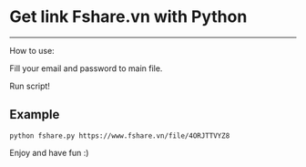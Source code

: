 # Get link Fshare.vn with Python
-----------------

How to use:  

Fill your email and password to main file.  
  
Run script!  

## Example
```
python fshare.py https://www.fshare.vn/file/4ORJTTVYZ8
```

Enjoy and have fun :)

